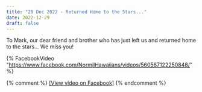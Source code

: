```yaml
---
title: "29 Dec 2022 - Returned Home to the Stars..."
date: 2022-12-29
draft: false
---
```


To Mark, our dear friend and brother who has just left us and returned home to the stars... We miss you!

{% FacebookVideo "https://www.facebook.com/NormilHawaiians/videos/560567122250848/" %}

{% comment %}
[[View video on Facebook]](https://www.facebook.com/watch/?v=560567122250848&t=0)
{% endcomment %}
